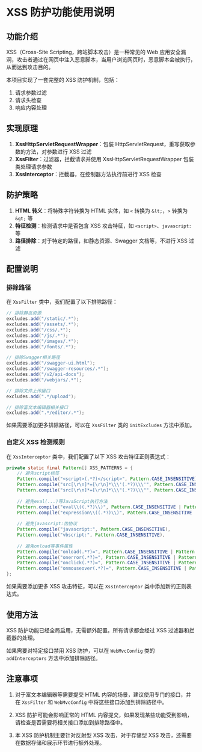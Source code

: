 # XSS 防护功能使用说明

## 功能介绍

XSS（Cross-Site Scripting，跨站脚本攻击）是一种常见的 Web 应用安全漏洞，攻击者通过在网页中注入恶意脚本，当用户浏览网页时，恶意脚本会被执行，从而达到攻击目的。

本项目实现了一套完整的 XSS 防护机制，包括：

1. 请求参数过滤
2. 请求头检查
3. 响应内容处理

## 实现原理

1. **XssHttpServletRequestWrapper**：包装 HttpServletRequest，重写获取参数的方法，对参数进行 XSS 过滤
2. **XssFilter**：过滤器，拦截请求并使用 XssHttpServletRequestWrapper 包装类处理请求参数
3. **XssInterceptor**：拦截器，在控制器方法执行前进行 XSS 检查

## 防护策略

1. **HTML 转义**：将特殊字符转换为 HTML 实体，如 `<` 转换为 `&lt;`，`>` 转换为 `&gt;` 等
2. **特征检测**：检测请求中是否包含 XSS 攻击特征，如 `<script>`、`javascript:` 等
3. **路径排除**：对于特定的路径，如静态资源、Swagger 文档等，不进行 XSS 过滤

## 配置说明

### 排除路径

在 `XssFilter` 类中，我们配置了以下排除路径：

```java
// 排除静态资源
excludes.add("/static/.*");
excludes.add("/assets/.*");
excludes.add("/css/.*");
excludes.add("/js/.*");
excludes.add("/images/.*");
excludes.add("/fonts/.*");

// 排除Swagger相关路径
excludes.add("/swagger-ui.html");
excludes.add("/swagger-resources/.*");
excludes.add("/v2/api-docs");
excludes.add("/webjars/.*");

// 排除文件上传接口
excludes.add(".*/upload");

// 排除富文本编辑器相关接口
excludes.add(".*/editor/.*");
```

如果需要添加更多排除路径，可以在 `XssFilter` 类的 `initExcludes` 方法中添加。

### 自定义 XSS 检测规则

在 `XssInterceptor` 类中，我们配置了以下 XSS 攻击特征正则表达式：

```java
private static final Pattern[] XSS_PATTERNS = {
    // 避免script标签
    Pattern.compile("<script>(.*?)</script>", Pattern.CASE_INSENSITIVE),
    Pattern.compile("src[\r\n]*=[\r\n]*\\\'(.*?)\\\'", Pattern.CASE_INSENSITIVE | Pattern.MULTILINE | Pattern.DOTALL),
    Pattern.compile("src[\r\n]*=[\r\n]*\\\"(.*?)\\\"", Pattern.CASE_INSENSITIVE | Pattern.MULTILINE | Pattern.DOTALL),
    
    // 避免eval(...)等JavaScript执行方法
    Pattern.compile("eval\\((.*?)\\)", Pattern.CASE_INSENSITIVE | Pattern.MULTILINE | Pattern.DOTALL),
    Pattern.compile("expression\\((.*?)\\)", Pattern.CASE_INSENSITIVE | Pattern.MULTILINE | Pattern.DOTALL),
    
    // 避免javascript:伪协议
    Pattern.compile("javascript:", Pattern.CASE_INSENSITIVE),
    Pattern.compile("vbscript:", Pattern.CASE_INSENSITIVE),
    
    // 避免onload等事件属性
    Pattern.compile("onload(.*?)=", Pattern.CASE_INSENSITIVE | Pattern.MULTILINE | Pattern.DOTALL),
    Pattern.compile("onerror(.*?)=", Pattern.CASE_INSENSITIVE | Pattern.MULTILINE | Pattern.DOTALL),
    Pattern.compile("onclick(.*?)=", Pattern.CASE_INSENSITIVE | Pattern.MULTILINE | Pattern.DOTALL),
    Pattern.compile("onmouseover(.*?)=", Pattern.CASE_INSENSITIVE | Pattern.MULTILINE | Pattern.DOTALL)
};
```

如果需要添加更多 XSS 攻击特征，可以在 `XssInterceptor` 类中添加新的正则表达式。

## 使用方法

XSS 防护功能已经全局启用，无需额外配置。所有请求都会经过 XSS 过滤器和拦截器的处理。

如果需要对特定接口禁用 XSS 防护，可以在 `WebMvcConfig` 类的 `addInterceptors` 方法中添加排除路径。

## 注意事项

1. 对于富文本编辑器等需要提交 HTML 内容的场景，建议使用专门的接口，并在 `XssFilter` 和 `WebMvcConfig` 中将这些接口添加到排除路径中。

2. XSS 防护可能会影响正常的 HTML 内容提交，如果发现某些功能受到影响，请检查是否需要将相关接口添加到排除路径中。

3. 本 XSS 防护机制主要针对反射型 XSS 攻击，对于存储型 XSS 攻击，还需要在数据存储和展示环节进行额外处理。
